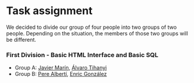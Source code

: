 # Task assignment

We decided to divide our group of four people into two groups of two people. Depending on the situation, the members of those
two groups will be different.

### First Division - Basic HTML Interface and Basic SQL
  * Group A: [Javier Marín](https://github.com/javimarinbergas), [Álvaro Tihanyi](https://github.com/krauzeSD)
  * Group B: [Pere Albertí](https://github.com/PereAlberti), [Enric González](https://github.com/Enric96)
